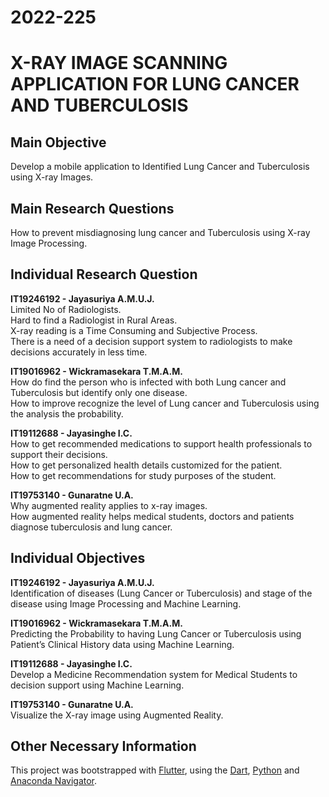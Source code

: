 # 2022-225

# X-RAY IMAGE SCANNING APPLICATION FOR LUNG CANCER AND TUBERCULOSIS

## Main Objective
Develop a mobile application to Identified Lung Cancer and Tuberculosis using X-ray Images.

## Main Research Questions
How to prevent misdiagnosing lung cancer and Tuberculosis using X-ray Image Processing.

## Individual Research Question

**IT19246192 - Jayasuriya A.M.U.J.**<br /> 
Limited No of Radiologists.<br />
Hard to find a Radiologist in Rural Areas.<br />
X-ray reading is a Time Consuming and Subjective Process.<br />
There is a need of a decision support system to radiologists to make decisions accurately in less time.<br />
 
**IT19016962 - Wickramasekara T.M.A.M.**<br />
How do find the person who is infected with both Lung cancer and Tuberculosis but identify only one disease. <br />
How to improve recognize the level of Lung cancer and Tuberculosis using the analysis the probability. <br />

**IT19112688 - Jayasinghe I.C.**<br />
How to get recommended medications to support health professionals to support their decisions. <br />
How to get personalized health details customized for the patient. <br />
How to get recommendations for study purposes of the student.  <br />
 
**IT19753140 - Gunaratne U.A.**<br />
Why augmented reality applies to x-ray images. <br />
How augmented reality helps medical students, doctors and patients diagnose tuberculosis and lung cancer. <br />


## Individual Objectives

**IT19246192 - Jayasuriya A.M.U.J.**<br /> 
Identification of diseases (Lung Cancer or Tuberculosis) and stage of the disease using Image Processing and Machine Learning.

**IT19016962 - Wickramasekara T.M.A.M.**<br />
Predicting the Probability to having Lung Cancer or Tuberculosis using Patient’s Clinical History data using Machine Learning.

**IT19112688 - Jayasinghe I.C.**<br />
Develop a Medicine Recommendation system for Medical Students to decision support using Machine Learning.

**IT19753140 - Gunaratne U.A.**<br />
Visualize the X-ray image using Augmented Reality.


## Other Necessary Information
This project was bootstrapped with [Flutter](https://flutter.dev/), using the [Dart](https://dart.dev/overview), [Python](https://www.python.org/) and [Anaconda Navigator](https://docs.anaconda.com/).
